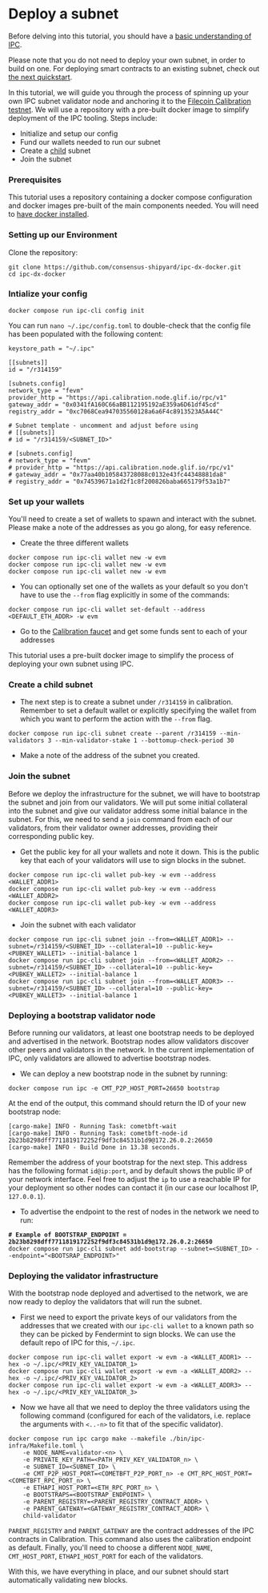 # Deploy a subnet

Before delving into this tutorial, you should have a [basic understanding of IPC](../).&#x20;

Please note that you do not need to deploy your own subnet, in order to build on one. For deploying smart contracts to an existing subnet, check out [the next quickstart](deploy-smart-contracts-to-mycelium.md).

In this tutorial, we will guide you through the process of spinning up your own IPC subnet validator node and anchoring it to the [Filecoin Calibration testnet](../reference/networks.md). We will use a repository with a pre-built docker image to simplify deployment of the IPC tooling. Steps include:

* Initialize and setup our config
* Fund our wallets needed to run our subnet
* Create a [child](../key-concepts/subnets.md#hierarchy-trees) subnet
* Join the subnet

### Prerequisites

This tutorial uses a repository containing a docker compose configuration and docker images pre-built of the main components needed. You will need to [have docker installed](https://docs.docker.com/engine/install/).

### Setting up our Environment

Clone the repository:

```
git clone https://github.com/consensus-shipyard/ipc-dx-docker.git
cd ipc-dx-docker
```

### Intialize your config

```
docker compose run ipc-cli config init
```

You can run `nano ~/.ipc/config.toml` to double-check that the config file has been populated with the following content:

```
keystore_path = "~/.ipc"

[[subnets]]
id = "/r314159"

[subnets.config]
network_type = "fevm"
provider_http = "https://api.calibration.node.glif.io/rpc/v1"
gateway_addr = "0x0341fA160C66aBB112195192aE359a6D61df45cd"
registry_addr = "0xc7068Cea947035560128a6a6F4c8913523A5A44C"

# Subnet template - uncomment and adjust before using
# [[subnets]]
# id = "/r314159/<SUBNET_ID>"

# [subnets.config]
# network_type = "fevm"
# provider_http = "https://api.calibration.node.glif.io/rpc/v1"
# gateway_addr = "0x77aa40b105843728088c0132e43fc44348881da8"
# registry_addr = "0x74539671a1d2f1c8f200826baba665179f53a1b7"
```

### Set up your wallets

You'll need to create a set of wallets to spawn and interact with the subnet. Please make a note of the addresses as you go along, for easy reference.

* Create the three different wallets

```
docker compose run ipc-cli wallet new -w evm
docker compose run ipc-cli wallet new -w evm
docker compose run ipc-cli wallet new -w evm
```

* You can optionally set one of the wallets as your default so you don't have to use the `--from` flag explicitly in some of the commands:

```
docker compose run ipc-cli wallet set-default --address <DEFAULT_ETH_ADDR> -w evm
```

* Go to the [Calibration faucet](https://faucet.calibration.fildev.network/) and get some funds sent to each of your addresses

This tutorial uses a pre-built docker image to simplify the process of deploying your own subnet using IPC.&#x20;

### Create a child subnet <a href="#user-content-step-4-create-a-child-subnet" id="user-content-step-4-create-a-child-subnet"></a>

* The next step is to create a subnet under `/r314159` in calibration. Remember to set a default wallet or explicitly specifying the wallet from which you want to perform the action with the `--from` flag.

```
docker compose run ipc-cli subnet create --parent /r314159 --min-validators 3 --min-validator-stake 1 --bottomup-check-period 30
```

* Make a note of the address of the subnet you created.

### Join the subnet <a href="#user-content-step-5-join-the-subnet" id="user-content-step-5-join-the-subnet"></a>

Before we deploy the infrastructure for the subnet, we will have to bootstrap the subnet and join from our validators. We will put some initial collateral into the subnet and give our validator address some initial balance in the subnet. For this, we need to send a `join` command from each of our validators, from their validator owner addresses, providing their corresponding public key.

* Get the public key for all your wallets and note it down. This is the public key that each of your validators will use to sign blocks in the subnet.

```
docker compose run ipc-cli wallet pub-key -w evm --address <WALLET_ADDR1>
docker compose run ipc-cli wallet pub-key -w evm --address <WALLET_ADDR2>
docker compose run ipc-cli wallet pub-key -w evm --address <WALLET_ADDR3>
```

* Join the subnet with each validator

```
docker compose run ipc-cli subnet join --from=<WALLET_ADDR1> --subnet=/r314159/<SUBNET_ID> --collateral=10 --public-key=<PUBKEY_WALLET1> --initial-balance 1
docker compose run ipc-cli subnet join --from=<WALLET_ADDR2> --subnet=/r314159/<SUBNET_ID> --collateral=10 --public-key=<PUBKEY_WALLET2> --initial-balance 1
docker compose run ipc-cli subnet join --from=<WALLET_ADDR3> --subnet=/r314159/<SUBNET_ID> --collateral=10 --public-key=<PUBKEY_WALLET3> --initial-balance 1
```

### Deploying a bootstrap validator node

Before running our validators, at least one bootstrap needs to be deployed and advertised in the network. Bootstrap nodes allow validators discover other peers and validators in the network. In the current implementation of IPC, only validators are allowed to advertise bootstrap nodes.

* We can deploy a new bootstrap node in the subnet by running:

```
docker compose run ipc -e CMT_P2P_HOST_PORT=26650 bootstrap
```

At the end of the output, this command should return the ID of your new bootstrap node:

```
[cargo-make] INFO - Running Task: cometbft-wait
[cargo-make] INFO - Running Task: cometbft-node-id
2b23b8298dff7711819172252f9df3c84531b1d9@172.26.0.2:26650
[cargo-make] INFO - Build Done in 13.38 seconds.
```

Remember the address of your bootstrap for the next step. This address has the following format `id@ip:port`, and by default shows the public IP of your network interface. Feel free to adjust the `ip` to use a reachable IP for your deployment so other nodes can contact it (in our case our localhost IP, `127.0.0.1`).

* To advertise the endpoint to the rest of nodes in the network we need to run:

<pre><code><strong># Example of BOOTSTRAP_ENDPOINT = 2b23b8298dff7711819172252f9df3c84531b1d9@172.26.0.2:26650
</strong>docker compose run ipc-cli subnet add-bootstrap --subnet=&#x3C;SUBNET_ID> --endpoint="&#x3C;BOOTSRAP_ENDPOINT>"
</code></pre>

### Deploying the validator infrastructure <a href="#user-content-deploying-the-validator-infrastructure" id="user-content-deploying-the-validator-infrastructure"></a>

With the bootstrap node deployed and advertised to the network, we are now ready to deploy the validators that will run the subnet.

* First we need to export the private keys of our validators from the addresses that we created with our `ipc-cli wallet` to a known path so they can be picked by Fendermint to sign blocks. We can use the default repo of IPC for this, `~/.ipc`.

```
docker compose run ipc-cli wallet export -w evm -a <WALLET_ADDR1> --hex -o ~/.ipc/<PRIV_KEY_VALIDATOR_1>
docker compose run ipc-cli wallet export -w evm -a <WALLET_ADDR2> --hex -o ~/.ipc/<PRIV_KEY_VALIDATOR_2>
docker compose run ipc-cli wallet export -w evm -a <WALLET_ADDR3> --hex -o ~/.ipc/<PRIV_KEY_VALIDATOR_3>
```

* Now we have all that we need to deploy the three validators using the following command (configured for each of the validators, i.e. replace the arguments with `<..-n>` to fit that of the specific validator).

```
docker compose run ipc cargo make --makefile ./bin/ipc-infra/Makefile.toml \
    -e NODE_NAME=validator-<n> \
    -e PRIVATE_KEY_PATH=<PATH_PRIV_KEY_VALIDATOR_n> \
    -e SUBNET_ID=<SUBNET_ID> \
    -e CMT_P2P_HOST_PORT=<COMETBFT_P2P_PORT_n> -e CMT_RPC_HOST_PORT=<COMETBFT_RPC_PORT_n> \
    -e ETHAPI_HOST_PORT=<ETH_RPC_PORT_n> \
    -e BOOTSTRAPS=<BOOTSTRAP_ENDPOINT> \
    -e PARENT_REGISTRY=<PARENT_REGISTRY_CONTRACT_ADDR> \
    -e PARENT_GATEWAY=<GATEWAY_REGISTRY_CONTRACT_ADDR> \
    child-validator
```

`PARENT_REGISTRY` and `PARENT_GATEWAY` are the contract addresses of the IPC contracts in Calibration. This command also uses the calibration endpoint as default. Finally, you'll need to choose a different `NODE_NAME`, `CMT_HOST_PORT`, `ETHAPI_HOST_PORT` for each of the validators.

With this, we have everything in place, and our subnet should start automatically validating new blocks.
